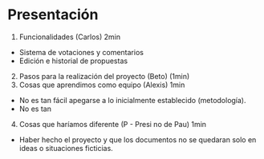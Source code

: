 # Presentación

1. Funcionalidades (Carlos) 2min
* Sistema de votaciones y comentarios
* Edición e historial de propuestas
2. Pasos para la realización del proyecto (Beto)  (1min)
3. Cosas que aprendimos como equipo (Alexis) 1min
* No es tan fácil apegarse a lo inicialmente establecido (metodología). 
* No es tan 
4. Cosas que haríamos diferente (P - Presi no de Pau) 1min
* Haber hecho el proyecto y que los documentos no se quedaran solo en ideas o situaciones ficticias. 
